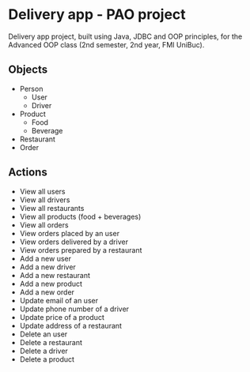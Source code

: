 # Delivery app - PAO project

Delivery app project, built using Java, JDBC and OOP principles, for the Advanced OOP class (2nd semester, 2nd year, FMI UniBuc).

## Objects
- Person
  - User
  - Driver
- Product
  - Food
  - Beverage
- Restaurant
- Order

## Actions
- View all users
- View all drivers
- View all restaurants
- View all products (food + beverages)
- View all orders
- View orders placed by an user
- View orders delivered by a driver
- View orders prepared by a restaurant
- Add a new user
- Add a new driver
- Add a new restaurant
- Add a new product
- Add a new order
- Update email of an user
- Update phone number of a driver
- Update price of a product
- Update address of a restaurant
- Delete an user
- Delete a restaurant
- Delete a driver
- Delete a product
